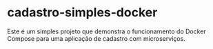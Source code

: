 # cadastro-simples-docker
Este é um simples projeto que demonstra o funcionamento do Docker Compose para uma aplicação de cadastro com microserviços.

